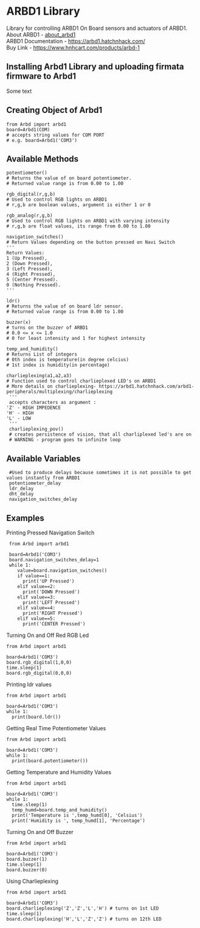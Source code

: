 # ARBD1 Library

Library for controlling ARBD1 On Board sensors and actuators of ARBD1.<br/>
About ARBD1 - <a href="about_arbd1.md">about_arbd1</a><br/>
ARBD1 Documentation - https://arbd1.hatchnhack.com/<br/>
Buy Link - https://www.hnhcart.com/products/arbd-1

## Installing Arbd1 Library and uploading firmata firmware to Arbd1

Some text

## Creating Object of Arbd1
    from Arbd import arbd1
    board=Arbd1(COM)
    # accepts string values for COM PORT 
    # e.g. board=Arbd1('COM3')
    
    
## Available Methods
    potentiometer()
    # Returns the value of on board potentiometer.
    # Returned value range is from 0.00 to 1.00
    
    rgb_digital(r,g,b)  
    # Used to control RGB lights on ARBD1
    # r,g,b are boolean values, argument is either 1 or 0
    
    rgb_analog(r,g,b)
    # Used to control RGB lights on ARBD1 with varying intensity
    # r,g,b are float values, its range from 0.00 to 1.00
    
    navigation_switches()
    # Return Values depending on the button pressed on Navi Switch
    ''' 
    Return Values:
    1 (Up Pressed),      
    2 (Down Pressed),   
    3 (Left Pressed),       
    4 (Right Pressed),      
    5 (Center Pressed).  
    0 (Nothing Pressed).
    '''
    
    ldr()
    # Returns the value of on board ldr sensor.
    # Returned value range is from 0.00 to 1.00
    
    buzzer(x)
    # turns on the buzzer of ARBD1
    # 0.0 <= x <= 1.0
    # 0 for least intensity and 1 for highest intensity 
    
    temp_and_humidity() 
    # Returns List of integers
    # 0th index is temperature(in degree celcius)
    # 1st index is humidity(in percentage)
    
    charlieplexing(a1,a2,a3)  
    # Function used to control charlieplexed LED's on ARBD1
    # More details on charlieplexing- https://arbd1.hatchnhack.com/arbd1-peripherals/multiplexing/charlieplexing
     '''
     accepts characters as argument :
    'Z' - HIGH IMPEDENCE
    'H' - HIGH
    'L' - LOW
     '''
     charlieplexing_pov()
     # creates persistence of vision, that all charliplexed led's are on
     # WARNING - program goes to infinite loop
     
 ## Available Variables
     #Used to produce delays because sometimes it is not possible to get values instantly from ARBD1
     potentiometer_delay         
     ldr_delay              
     dht_delay                 
     navigation_switches_delay
     
 ## Examples
 
Printing Pressed Navigation Switch 

     from Arbd import arbd1
     
     board=Arbd1('COM3')
     board.navigation_switches_delay=1
     while 1:
        value=board.navigation_switches()
        if value==1:
          print('UP Pressed')
        elif value==2:
          print('DOWN Pressed')
        elif value==3:            
          print('LEFT Pressed')
        elif value==4:            
          print('RIGHT Pressed') 
        elif value==5:            
          print('CENTER Pressed') 

Turning On and Off Red RGB Led

    from Arbd import arbd1
    
    board=Arbd1('COM3')
    board.rgb_digital(1,0,0)
    time.sleep(1)
    board.rgb_digital(0,0,0)
 
 Printing ldr values
 
    from Arbd import arbd1
    
    board=Arbd1('COM3')
    while 1:
      print(board.ldr())
 
 Getting Real Time Potentiometer Values
     
    from Arbd import arbd1
    
    board=Arbd1('COM3')
    while 1:
      print(board.potentiometer()) 
 Getting Temperature and Humidity Values 
 
    from Arbd import arbd1
    
    board=Arbd1('COM3')
    while 1:
      time.sleep(1)
      temp_humd=board.temp_and_humidity()
      print('Temperature is ',temp_humd[0], 'Celsius')
      print('Humidity is ', temp_humd[1], 'Percentage')
      
  Turning On and Off Buzzer

    from Arbd import arbd1
    
    board=Arbd1('COM3')
    board.buzzer(1)
    time.sleep(1)
    board.buzzer(0)
    
  Using Charlieplexing
  
    from Arbd import arbd1
    
    board=Arbd1('COM3')
    board.charlieplexing('Z','Z','L','H') # turns on 1st LED
    time.sleep(1)
    board.charlieplexing('H','L','Z','Z') # turns on 12th LED
    

   
  
